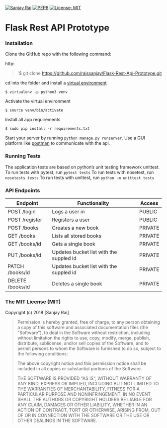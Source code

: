 [![Sanjay Rai](https://img.shields.io/badge/Sanjay%20Rai-FlaskRestApi-green.svg)]()
[![PEP8](https://img.shields.io/badge/code%20style-pep8-orange.svg)](https://www.python.org/dev/peps/pep-0008/)
[![License: MIT](https://img.shields.io/badge/License-MIT-yellow.svg)](https://opensource.org/licenses/MIT)

# Flask Rest API Prototype

### Installation
 
Clone the GitHub repo with the following command:
 
http:
>`$ git clone https://github.com/raissanjay/Flask-Rest-Api-Prototype.git

cd into the folder and install a [virtual environment](https://virtualenv.pypa.io/en/stable/)

`$ virtualenv -p python3 venv`

Activate the virtual environment

`$ source venv/bin/activate`

Install all app requirements

`$ sudo pip install -r requirements.txt`

Start your server by running 
`python manage.py runserver`. 
Use a GUI platform like [postman](https://www.getpostman.com/) to communicate with the api.

### Running Tests
The application tests are based on python’s unit testing framework unittest.
To run tests with pytest, run `pytest tests`
To run tests with nosetest, run `nosetests tests`
To run tests with unittest, run `python -m unittest tests`

### API Endpoints

Endpoint | Functionality| Access
------------ | ------------- | ------------- 
POST /login |Logs a user in | PUBLIC
POST /register | Registers a user | PUBLIC
POST /books | Creates a new book | PRIVATE
GET /books | Lists all stored books | PRIVATE
GET /books/id | Gets a single book | PRIVATE
PUT /books/id | Updates bucket list with the suppled id | PRIVATE
PATCH /books/id | Updates bucket list with the suppled id | PRIVATE
DELETE /books/id | Deletes a single book | PRIVATE

### The MIT License (MIT)

Copyright (c) 2018 [Sanjay Rai]

> Permission is hereby granted, free of charge, to any person obtaining a copy
> of this software and associated documentation files (the "Software"), to deal
> in the Software without restriction, including without limitation the rights
> to use, copy, modify, merge, publish, distribute, sublicense, and/or sell
> copies of the Software, and to permit persons to whom the Software is
> furnished to do so, subject to the following conditions:
>
> The above copyright notice and this permission notice shall be included in
> all copies or substantial portions of the Software.
>
> THE SOFTWARE IS PROVIDED "AS IS", WITHOUT WARRANTY OF ANY KIND, EXPRESS OR
> IMPLIED, INCLUDING BUT NOT LIMITED TO THE WARRANTIES OF MERCHANTABILITY,
> FITNESS FOR A PARTICULAR PURPOSE AND NONINFRINGEMENT. IN NO EVENT SHALL THE
> AUTHORS OR COPYRIGHT HOLDERS BE LIABLE FOR ANY CLAIM, DAMAGES OR OTHER
> LIABILITY, WHETHER IN AN ACTION OF CONTRACT, TORT OR OTHERWISE, ARISING FROM,
> OUT OF OR IN CONNECTION WITH THE SOFTWARE OR THE USE OR OTHER DEALINGS IN
> THE SOFTWARE.
